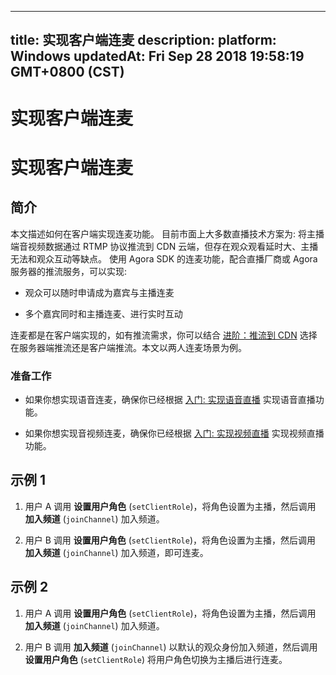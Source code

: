 
---
title: 实现客户端连麦
description: 
platform: Windows
updatedAt: Fri Sep 28 2018 19:58:19 GMT+0800 (CST)
---
# 实现客户端连麦
# 实现客户端连麦

## 简介

本文描述如何在客户端实现连麦功能。 目前市面上大多数直播技术方案为: 将主播端音视频数据通过 RTMP 协议推流到 CDN 云端，但存在观众观看延时大、主播无法和观众互动等缺点。 使用 Agora SDK 的连麦功能，配合直播厂商或 Agora 服务器的推流服务，可以实现:

-   观众可以随时申请成为嘉宾与主播连麦

-   多个嘉宾同时和主播连麦、进行实时互动


连麦都是在客户端实现的，如有推流需求，你可以结合 [进阶：推流到 CDN](../../cn/Quickstart%20Guide/push_stream_windows.md) 选择在服务器端推流还是客户端推流。本文以两人连麦场景为例。

### 准备工作

-   如果你想实现语音连麦，确保你已经根据 [入门: 实现语音直播](../../cn/Quickstart%20Guide/broadcast_audio_windows.md) 实现语音直播功能。

-   如果你想实现音视频连麦，确保你已经根据 [入门: 实现视频直播](../../cn/Quickstart%20Guide/broadcast_video_windows.md) 实现视频直播功能。


## 示例 1

1.  用户 A 调用 **设置用户角色** \(`setClientRole`\)，将角色设置为主播，然后调用 **加入频道** \(`joinChannel`\) 加入频道。

2.  用户 B 调用 **设置用户角色** \(`setClientRole`\)，将角色设置为主播，然后调用 **加入频道** \(`joinChannel`\) 加入频道，即可连麦。


## 示例 2

1.  用户 A 调用 **设置用户角色** \(`setClientRole`\)，将角色设置为主播，然后调用 **加入频道** \(`joinChannel`\) 加入频道。

2.  用户 B 调用 **加入频道** \(`joinChannel`\) 以默认的观众身份加入频道，然后调用 **设置用户角色** \(`setClientRole`\) 将用户角色切换为主播后进行连麦。



